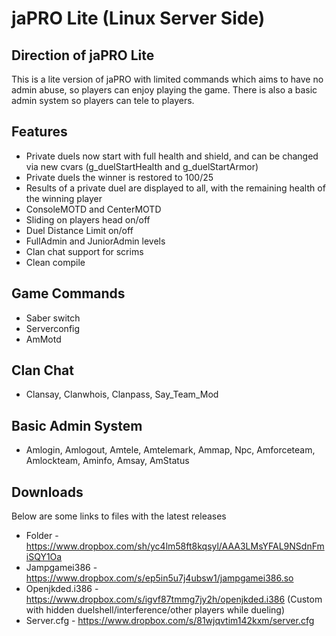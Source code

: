 # jaPRO Lite (Linux Server Side)

## Direction of jaPRO Lite

This is a lite version of jaPRO with limited commands which aims to have no admin abuse, so players can enjoy playing the game. There is also a basic admin system so players can tele to players.

## Features 

* Private duels now start with full health and shield, and can be changed via new cvars (g_duelStartHealth and g_duelStartArmor)
* Private duels the winner is restored to 100/25
* Results of a private duel are displayed to all, with the remaining health of the winning player
* ConsoleMOTD and CenterMOTD
* Sliding on players head on/off
* Duel Distance Limit on/off 
* FullAdmin and JuniorAdmin levels
* Clan chat support for scrims 
* Clean compile

## Game Commands

* Saber switch 
* Serverconfig
* AmMotd

## Clan Chat 

* Clansay, Clanwhois, Clanpass, Say_Team_Mod

## Basic Admin System

* Amlogin, Amlogout, Amtele, Amtelemark, Ammap, Npc, Amforceteam, Amlockteam, Aminfo, Amsay, AmStatus

## Downloads

Below are some links to files with the latest releases

* Folder - https://www.dropbox.com/sh/yc4lm58ft8kqsyl/AAA3LMsYFAL9NSdnFmiSQY1Oa
* Jampgamei386 - https://www.dropbox.com/s/ep5in5u7j4ubsw1/jampgamei386.so
* Openjkded.i386 - https://www.dropbox.com/s/igvf87tmmg7jy2h/openjkded.i386 (Custom with hidden duelshell/interference/other players while dueling) 
* Server.cfg - https://www.dropbox.com/s/81wjqvtim142kxm/server.cfg